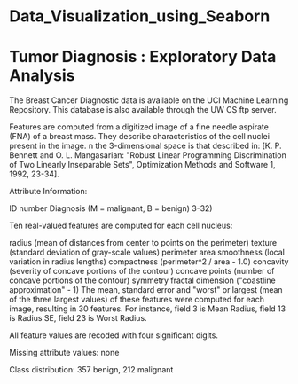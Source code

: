 # Data_Visualization_using_Seaborn

# Tumor Diagnosis : Exploratory Data Analysis
 
The Breast Cancer Diagnostic data is available on the UCI Machine Learning Repository. This database is also available through the UW CS ftp server.

Features are computed from a digitized image of a fine needle aspirate (FNA) of a breast mass. They describe characteristics of the cell nuclei present in the image. n the 3-dimensional space is that described in: [K. P. Bennett and O. L. Mangasarian: "Robust Linear Programming Discrimination of Two Linearly Inseparable Sets", Optimization Methods and Software 1, 1992, 23-34].


Attribute Information:

ID number
Diagnosis (M = malignant, B = benign) 3-32)

Ten real-valued features are computed for each cell nucleus:

radius (mean of distances from center to points on the perimeter)
texture (standard deviation of gray-scale values)
perimeter
area
smoothness (local variation in radius lengths)
compactness (perimeter^2 / area - 1.0)
concavity (severity of concave portions of the contour)
concave points (number of concave portions of the contour)
symmetry
fractal dimension ("coastline approximation" - 1)
The mean, standard error and "worst" or largest (mean of the three largest values) of these features were computed for each image, resulting in 30 features. For instance, field 3 is Mean Radius, field 13 is Radius SE, field 23 is Worst Radius.

All feature values are recoded with four significant digits.

Missing attribute values: none

Class distribution: 357 benign, 212 malignant

